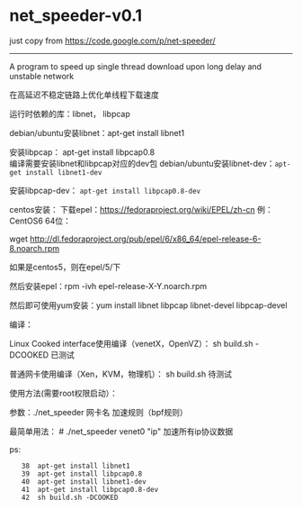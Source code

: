 net_speeder-v0.1
================

just copy from https://code.google.com/p/net-speeder/


-------------------

A program to speed up single thread download upon long delay and unstable network  

在高延迟不稳定链路上优化单线程下载速度  

运行时依赖的库：libnet， libpcap  

debian/ubuntu安装libnet：apt-get install libnet1  

安装libpcap： apt-get install libpcap0.8  
编译需要安装libnet和libpcap对应的dev包 debian/ubuntu安装libnet-dev：`apt-get install libnet1-dev`

安装libpcap-dev： `apt-get install libpcap0.8-dev`  

centos安装： 下载epel：https://fedoraproject.org/wiki/EPEL/zh-cn 例：CentOS6 64位：  

wget http://dl.fedoraproject.org/pub/epel/6/x86_64/epel-release-6-8.noarch.rpm  

如果是centos5，则在epel/5/下  

然后安装epel：rpm -ivh epel-release-X-Y.noarch.rpm  

然后即可使用yum安装：yum install libnet libpcap libnet-devel libpcap-devel  

编译：  

Linux Cooked interface使用编译（venetX，OpenVZ）： sh build.sh -DCOOKED 已测试  

普通网卡使用编译（Xen，KVM，物理机）： sh build.sh 待测试  

使用方法(需要root权限启动）：  

参数：./net_speeder 网卡名 加速规则（bpf规则）  

最简单用法： # ./net_speeder venet0 "ip" 加速所有ip协议数据  



ps:
```shell
   38  apt-get install libnet1
   39  apt-get install libpcap0.8
   40  apt-get install libnet1-dev
   41  apt-get install libpcap0.8-dev
   42  sh build.sh -DCOOKED
```
